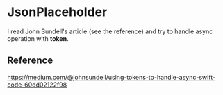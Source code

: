 # JsonPlaceholder

I read John Sundell's article (see the reference) and try to handle async operation with **token**.

## Reference
<https://medium.com/@johnsundell/using-tokens-to-handle-async-swift-code-60dd02122f98>
